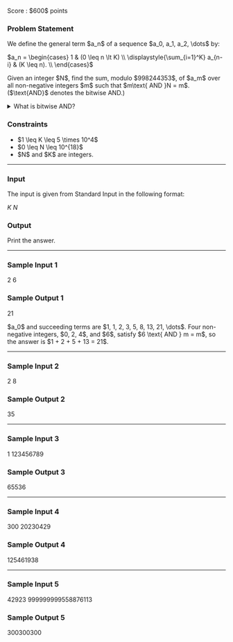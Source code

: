 
<div>

<span>

<span>

<p>
Score : $600$ points
</p>

<div>

<section>

### **Problem Statement**

<p>
We define the general term $a_n$ of a sequence $a_0, a_1, a_2, \dots$ by:
</p>

<div>
$a_n = \begin{cases} 1 & (0 \leq n \lt K) \\ \displaystyle{\sum_{i=1}^K} a_{n-i} & (K \leq n). \\ \end{cases}$
</div>

<p>


</p>

<p>
Given an integer $N$, find the sum, modulo $998244353$, of $a_m$ over all non-negative integers $m$ such that $m\text{ AND }N = m$.  ($\text{AND}$ denotes the bitwise AND.)
</p>

<details>

<summary>
What is bitwise AND?
</summary>


The bitwise AND of non-negative integers $A$ and $B$, $A\text{ AND }B$, is defined as follows.


・When $A\text{ AND }B$ is written in binary, its $2^k$s place ($k \geq 0$) is $1$ if $2^k$s places of $A$ and $B$ are both $1$, and $0$ otherwise.


</details>

</section>

</div>

<div>

<section>

### **Constraints**

<ul>

<li>
$1 \leq K \leq 5 \times 10^4$
</li>

<li>
$0 \leq N \leq 10^{18}$
</li>

<li>
$N$ and $K$ are integers.
</li>

</ul>

</section>

</div>

---

<div>

<div>

<section>

### **Input**

<p>
The input is given from Standard Input in the following format:
</p>

<div>

$K$ $N$

</div>

</section>

</div>

<div>

<section>

### **Output**

<p>
Print the answer.
</p>

</section>

</div>

</div>

---

<div>

<section>

### **Sample Input 1**

<div>

2 6

</div>

</section>

</div>

<div>

<section>

### **Sample Output 1**

<div>

21

</div>

<p>
$a_0$ and succeeding terms are $1, 1, 2, 3, 5, 8, 13, 21, \dots$.
Four non-negative integers, $0, 2, 4$, and $6$, satisfy $6 \text{ AND } m = m$, so the answer is $1 + 2 + 5 + 13 = 21$.
</p>

</section>

</div>

---

<div>

<section>

### **Sample Input 2**

<div>

2 8

</div>

</section>

</div>

<div>

<section>

### **Sample Output 2**

<div>

35

</div>

</section>

</div>

---

<div>

<section>

### **Sample Input 3**

<div>

1 123456789

</div>

</section>

</div>

<div>

<section>

### **Sample Output 3**

<div>

65536

</div>

</section>

</div>

---

<div>

<section>

### **Sample Input 4**

<div>

300 20230429

</div>

</section>

</div>

<div>

<section>

### **Sample Output 4**

<div>

125461938

</div>

</section>

</div>

---

<div>

<section>

### **Sample Input 5**

<div>

42923 999999999558876113

</div>

</section>

</div>

<div>

<section>

### **Sample Output 5**

<div>

300300300

</div>

</section>

</div>

</span>

</span>

</div>

